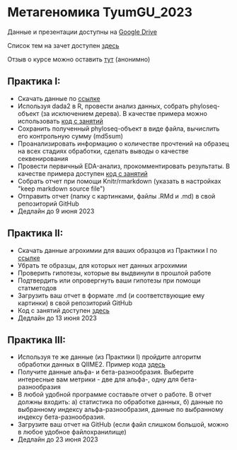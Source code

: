 # Метагеномика TyumGU_2023

Данные и презентации доступны на [Google Drive](https://drive.google.com/drive/folders/1hz8juRhOZ1xTNPb6A-U5zbF_8Fq5CYiG)

Список тем на зачет доступен [здесь](/list_of_topics.md)

Отзыв о курсе можно оставить [тут](https://forms.gle/8NaUHWvh5KS7gNNd8) (анонимно)


## Практика I:

* Скачать данные по [ссылке](https://drive.google.com/file/d/1vdaeJkCUwSFO5bM2muL6Xeoajrg70JSo/)
* Используя dada2 в R, провести анализ данных, собрать phyloseq-объект (за исключением дерева). В качестве примера можно использовать [код с занятий](/dada2_processing.md)
* Сохранить полученный phyloseq-объект в виде файла, вычислить его контрольную сумму (md5sum)
* Проанализировать информацию о количестве прочтений на образец на всех стадиях обработки, сделать выводы о качестве секвенирования
* Провести первичный EDA-анализ, прокомментировать результаты. В качестве примера доступен [код с занятий](/Basic_EDA.md)
* Собрать отчет при помощи Knitr/rmarkdown (указать в настройках "keep markdown source file")
* Отправить отчет (папку с картинками, файлы .RMd и .md) в свой репозиторий GitHub
* Дедлайн до 9 июня 2023

## Практика II:

* Скачать данные агрохимии для ваших образцов из Практики I по [ссылке](https://drive.google.com/file/d/1BxxkScU8GyPSoKdeKnA-SG3gVdExS2zK/view?usp=sharing)
* Убрать те образцы, для которых нет данных агрохимии
* Проверить гипотезы, которые вы выдвинули в прошлой работе
* Подтвердить или опровергнуть ваши гипотезы при помощи статметодов
* Загрузить ваш отчет в формате .md (и соответствующие ему картинки) в свой репозиторий GitHub
* Код с занятий доступен [здесь](/Tests_and_Hypotheses.md)
* Дедлайн до 13 июня 2023

## Практика III:

* Используя те же данные (из Практики I) пройдите алгоритм обработки данных в QIIME2. Пример кода [здесь](/QIIME2.ipynb)
* Получите данные альфа- и бета-разнообразия. Выберите интересные вам метрики - две для альфа-, одну для бета-разнообразия
* В любой удобной программе составьте отчет о работе. В отчет должны входить: а) статистика по обработке данных, б) данные по выбранному индексу альфа-разнообразия, данные по выбранному индексу бета-разнообразия.
* Загрузите ваш отчет на GitHub (если файл слишком большой, можно в любое удобное файлохранилище)
* Дедлайн до 23 июня 2023